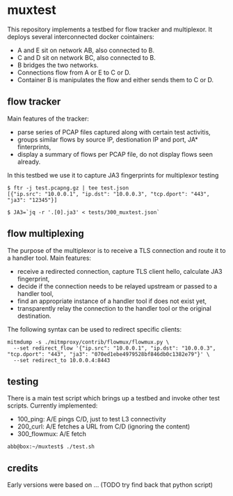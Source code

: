 # muxtest

This repository implements a testbed for flow tracker and multiplexor.
It deploys several interconnected docker cointainers:
* A and E sit on network AB, also connected to B.
* C and D sit on network BC, also connected to B.
* B bridges the two networks.
* Connections flow from A or E to C or D.
* Container B is manipulates the flow and either sends them to C or D.

## flow tracker

Main features of the tracker:
* parse series of PCAP files captured along with certain test activitis,
* groups similar flows by source IP, destionation IP and port, JA* finterprints,
* display a summary of flows per PCAP file, do not display flows seen already.

In this testbed we use it to capture JA3 fingerprints for multiplexor testing
```
$ ftr -j test.pcapng.gz | tee test.json
[{"ip.src": "10.0.0.1", "ip.dst": "10.0.0.3", "tcp.dport": "443", "ja3": "12345"}]

$ JA3=`jq -r '.[0].ja3' < tests/300_muxtest.json`
```

## flow multiplexing

The purpose of the multiplexor is to receive a TLS connection and route it to a handler tool.
Main features:
* receive a redirected connection, capture TLS client hello, calculate JA3 fingerprint,
* decide if the connection needs to be relayed upstream or passed to a handler tool,
* find an appropriate instance of a handler tool if does not exist yet,
* transparently relay the connection to the handler tool or the original destination.

The following syntax can be used to redirect specific clients:
```
mitmdump -s ./mitmproxy/contrib/flowmux/flowmux.py \
  --set redirect_flow '{"ip.src": "10.0.0.1", "ip.dst": "10.0.0.3", "tcp.dport": "443", "ja3": "070ed1ebe4979528bf846db0c1382e79"}' \
  --set redirect_to 10.0.0.4:8443
```

## testing

There is a main test script which brings up a testbed and invoke other test scripts.
Currently implemented:
* 100_ping: A/E pings C/D, just to test L3 connectivity
* 200_curl: A/E fetches a URL from C/D (ignoring the content)
* 300_flowmux: A/E fetch 

```
abb@box:~/muxtest$ ./test.sh
```

## credits

Early versions were based on ... (TODO try find back that python script)
